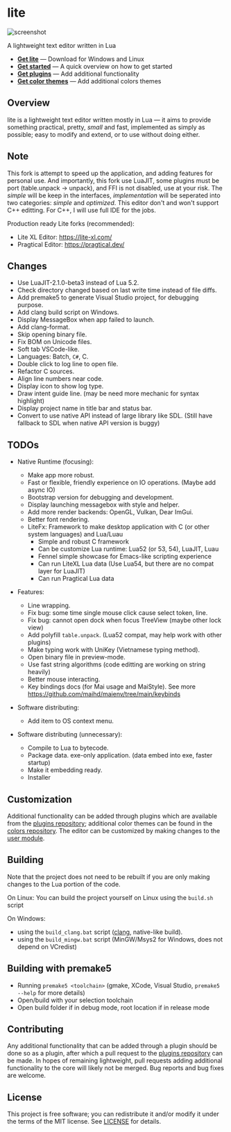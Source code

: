 # lite
![screenshot](https://user-images.githubusercontent.com/3920290/81471642-6c165880-91ea-11ea-8cd1-fae7ae8f0bc4.png)

A lightweight text editor written in Lua

* **[Get lite](https://github.com/rxi/lite/releases/latest)** — Download
  for Windows and Linux
* **[Get started](doc/usage.md)** — A quick overview on how to get started
* **[Get plugins](https://github.com/rxi/lite-plugins)** — Add additional
  functionality
* **[Get color themes](https://github.com/rxi/lite-colors)** — Add additional colors
  themes

## Overview
lite is a lightweight text editor written mostly in Lua — it aims to provide
something practical, pretty, *small* and fast, implemented as simply as
possible; easy to modify and extend, or to use without doing either.

## Note
This fork is attempt to speed up the application, and adding features for personal use.
And importantly, this fork use LuaJIT, some plugins must be port (table.unpack -> unpack), and FFI is not disabled, use at your risk.
The *simple* will be keep in the interfaces, *implementation* will be seperated into two categories: *simple* and *optimized*.
This editor don't and won't support C++ editting. For C++, I will use full IDE for the jobs.

Production ready Lite forks (recommended):
- Lite XL Editor: https://lite-xl.com/
- Pragtical Editor: https://pragtical.dev/

## Changes
- Use LuaJIT-2.1.0-beta3 instead of Lua 5.2.
- Check directory changed based on last write time instead of file diffs.
- Add premake5 to generate Visual Studio project, for debugging purpose.
- Add clang build script on Windows.
- Display MessageBox when app failed to launch.
- Add clang-format.
- Skip opening binary file.
- Fix BOM on Unicode files.
- Soft tab VSCode-like.
- Languages: Batch, `C#`, C.
- Double click to log line to open file.
- Refactor C sources.
- Align line numbers near code.
- Display icon to show log type.
- Draw intent guide line. (may be need more mechanic for syntax highlight)
- Display project name in title bar and status bar.
- Convert to use native API instead of large library like SDL. (Still have fallback to SDL when native API version is buggy)

## TODOs
- Native Runtime (focusing):
    - Make app more robust.
    - Fast or flexible, friendly experience on IO operations. (Maybe add async IO)
    - Bootstrap version for debugging and development.
    - Display launching messagebox with style and helper.
    - Add more render backends: OpenGL, Vulkan, Dear ImGui.
    - Better font rendering.
    - LiteFx: Framework to make desktop application with C (or other system languages) and Lua/Luau
        - Simple and robust C framework
        - Can be customize Lua runtime: Lua52 (or 53, 54), LuaJIT, Luau
        - Fennel simple showcase for Emacs-like scripting experience
        - Can run LiteXL Lua data (Use Lua54, but there are no compat layer for LuaJIT)
        - Can run Pragtical Lua data

- Features:
    - Line wrapping.
    - Fix bug: some time single mouse click cause select token, line.
    - Fix bug: cannot open dock when focus TreeView (maybe other lock view)
    - Add polyfill `table.unpack`. (Lua52 compat, may help work with other plugins)
    - Make typing work with UniKey (Vietnamese typing method).
    - Open binary file in preview-mode.
    - Use fast string algorithms (code editting are working on string heavily)
    - Better mouse interacting.
    - Key bindings docs (for Mai usage and MaiStyle). See more https://github.com/maihd/maienv/tree/main/keybinds

- Software distributing:
    - Add item to OS context menu.

- Software distributing (unnecessary):
    - Compile to Lua to bytecode.
    - Package data. exe-only application. (data embed into exe, faster startup)
    - Make it embedding ready.
    - Installer

## Customization
Additional functionality can be added through plugins which are available from
the [plugins repository](https://github.com/rxi/lite-plugins); additional color
themes can be found in the [colors repository](https://github.com/rxi/lite-colors).
The editor can be customized by making changes to the
[user module](data/user/init.lua).

## Building
Note that the project does not need to be rebuilt if you are only making changes
to the Lua portion of the code.

On Linux:
You can build the project yourself on Linux using the `build.sh` script

On Windows:
- using the `build_clang.bat` script ([clang]([https://nuwen.net/mingw.html](https://clang.llvm.org/)), native-like build).
- using the `build_mingw.bat` script (MinGW/Msys2 for Windows, does not depend on VCredist)

## Building with premake5
- Running `premake5 <toolchain>` (gmake, XCode, Visual Studio, `premake5 --help` for more details)
- Open/build with your selection toolchain
- Open build folder if in debug mode, root location if in release mode

## Contributing
Any additional functionality that can be added through a plugin should be done
so as a plugin, after which a pull request to the
[plugins repository](https://github.com/rxi/lite-plugins) can be made. In hopes
of remaining lightweight, pull requests adding additional functionality to the
core will likely not be merged. Bug reports and bug fixes are welcome.

## License
This project is free software; you can redistribute it and/or modify it under
the terms of the MIT license. See [LICENSE](LICENSE) for details.
